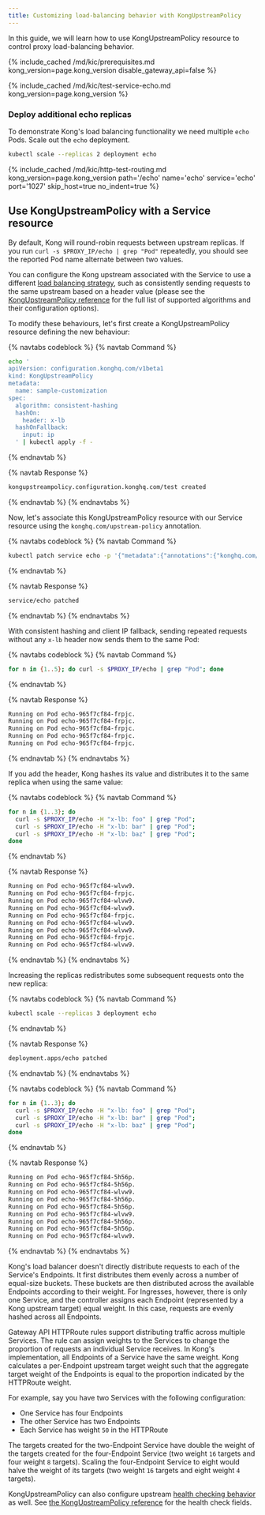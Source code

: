 ```yaml
---
title: Customizing load-balancing behavior with KongUpstreamPolicy
---
```


In this guide, we will learn how to use KongUpstreamPolicy resource to control
proxy load-balancing behavior.

{% include_cached /md/kic/prerequisites.md kong_version=page.kong_version disable_gateway_api=false %}

{% include_cached /md/kic/test-service-echo.md kong_version=page.kong_version %}

### Deploy additional echo replicas

To demonstrate Kong's load balancing functionality we need multiple `echo` Pods. Scale out the `echo` deployment.

```bash
kubectl scale --replicas 2 deployment echo
```

{% include_cached /md/kic/http-test-routing.md kong_version=page.kong_version path='/echo' name='echo' service='echo' port='1027' skip_host=true no_indent=true %}

## Use KongUpstreamPolicy with a Service resource

By default, Kong will round-robin requests between upstream replicas. If you
run `curl -s $PROXY_IP/echo | grep "Pod"` repeatedly, you should see the
reported Pod name alternate between two values.

You can configure the Kong upstream associated with the Service to use a
different [load balancing strategy](/gateway/latest/how-kong-works/load-balancing/#balancing-algorithms), such as consistently sending requests to the same upstream based on a header value (please see the [KongUpstreamPolicy reference](/kubernetes-ingress-controller/{{page.kong_version}}/reference/custom-resources/#kongupstreampolicy) for the full list of supported algorithms and their configuration options).

To modify these behaviours, let's first create a KongUpstreamPolicy resource
defining the new behaviour:

{% navtabs codeblock %}
{% navtab Command %}
```bash
echo '
apiVersion: configuration.konghq.com/v1beta1
kind: KongUpstreamPolicy
metadata:
  name: sample-customization
spec:
  algorithm: consistent-hashing
  hashOn:
    header: x-lb
  hashOnFallback:
    input: ip
  ' | kubectl apply -f -
```
{% endnavtab %}

{% navtab Response %}
```bash
kongupstreampolicy.configuration.konghq.com/test created
```
{% endnavtab %}
{% endnavtabs %}

Now, let's associate this KongUpstreamPolicy resource with our Service resource
using the `konghq.com/upstream-policy` annotation.

{% navtabs codeblock %}
{% navtab Command %}
```bash
kubectl patch service echo -p '{"metadata":{"annotations":{"konghq.com/upstream-policy":"sample-customization"}}}'
```
{% endnavtab %}

{% navtab Response %}
```bash
service/echo patched
```
{% endnavtab %}
{% endnavtabs %}

With consistent hashing and client IP fallback, sending repeated requests without any `x-lb` header now sends them to the same Pod:

{% navtabs codeblock %}
{% navtab Command %}
```bash
for n in {1..5}; do curl -s $PROXY_IP/echo | grep "Pod"; done
```
{% endnavtab %}

{% navtab Response %}
```bash
Running on Pod echo-965f7cf84-frpjc.
Running on Pod echo-965f7cf84-frpjc.
Running on Pod echo-965f7cf84-frpjc.
Running on Pod echo-965f7cf84-frpjc.
Running on Pod echo-965f7cf84-frpjc.
```
{% endnavtab %}
{% endnavtabs %}

If you add the header, Kong hashes its value and distributes it to the
same replica when using the same value:

{% navtabs codeblock %}
{% navtab Command %}
```bash
for n in {1..3}; do
  curl -s $PROXY_IP/echo -H "x-lb: foo" | grep "Pod";
  curl -s $PROXY_IP/echo -H "x-lb: bar" | grep "Pod";
  curl -s $PROXY_IP/echo -H "x-lb: baz" | grep "Pod";
done
```
{% endnavtab %}

{% navtab Response %}
```bash
Running on Pod echo-965f7cf84-wlvw9.
Running on Pod echo-965f7cf84-frpjc.
Running on Pod echo-965f7cf84-wlvw9.
Running on Pod echo-965f7cf84-wlvw9.
Running on Pod echo-965f7cf84-frpjc.
Running on Pod echo-965f7cf84-wlvw9.
Running on Pod echo-965f7cf84-wlvw9.
Running on Pod echo-965f7cf84-frpjc.
Running on Pod echo-965f7cf84-wlvw9.
```
{% endnavtab %}
{% endnavtabs %}

Increasing the replicas redistributes some subsequent requests onto the new
replica:

{% navtabs codeblock %}
{% navtab Command %}
```bash
kubectl scale --replicas 3 deployment echo
```
{% endnavtab %}

{% navtab Response %}
```bash
deployment.apps/echo patched
```
{% endnavtab %}
{% endnavtabs %}

{% navtabs codeblock %}
{% navtab Command %}
```bash
for n in {1..3}; do
  curl -s $PROXY_IP/echo -H "x-lb: foo" | grep "Pod";
  curl -s $PROXY_IP/echo -H "x-lb: bar" | grep "Pod";
  curl -s $PROXY_IP/echo -H "x-lb: baz" | grep "Pod";
done
```
{% endnavtab %}

{% navtab Response %}
```bash
Running on Pod echo-965f7cf84-5h56p.
Running on Pod echo-965f7cf84-5h56p.
Running on Pod echo-965f7cf84-wlvw9.
Running on Pod echo-965f7cf84-5h56p.
Running on Pod echo-965f7cf84-5h56p.
Running on Pod echo-965f7cf84-wlvw9.
Running on Pod echo-965f7cf84-5h56p.
Running on Pod echo-965f7cf84-5h56p.
Running on Pod echo-965f7cf84-wlvw9.
```
{% endnavtab %}
{% endnavtabs %}

Kong's load balancer doesn't directly distribute requests to each of the
Service's Endpoints. It first distributes them evenly across a number of
equal-size buckets. These buckets are then distributed across the available
Endpoints according to their weight. For Ingresses, however, there is only one
Service, and the controller assigns each Endpoint (represented by a Kong
upstream target) equal weight. In this case, requests are evenly hashed across all
Endpoints.

Gateway API HTTPRoute rules support distributing traffic across multiple
Services. The rule can assign weights to the Services to change the proportion
of requests an individual Service receives. In Kong's implementation, all
Endpoints of a Service have the same weight. Kong calculates a per-Endpoint
upstream target weight such that the aggregate target weight of the Endpoints
is equal to the proportion indicated by the HTTPRoute weight.

For example, say you have two Services with the following configuration:
 * One Service has four Endpoints
 * The other Service has two Endpoints
 * Each Service has weight `50` in the HTTPRoute

The targets created for the two-Endpoint Service have double the
weight of the targets created for the four-Endpoint Service (two weight `16`
targets and four weight `8` targets). Scaling the
four-Endpoint Service to eight would halve the weight of its targets (two
weight `16` targets and eight weight `4` targets).

KongUpstreamPolicy can also configure upstream [health checking behavior](/gateway/latest/reference/health-checks-circuit-breakers/) as well. See [the
KongUpstreamPolicy reference](/kubernetes-ingress-controller/{{page.release}}/reference/custom-resources/#kongupstreampolicy) for the health check fields.
